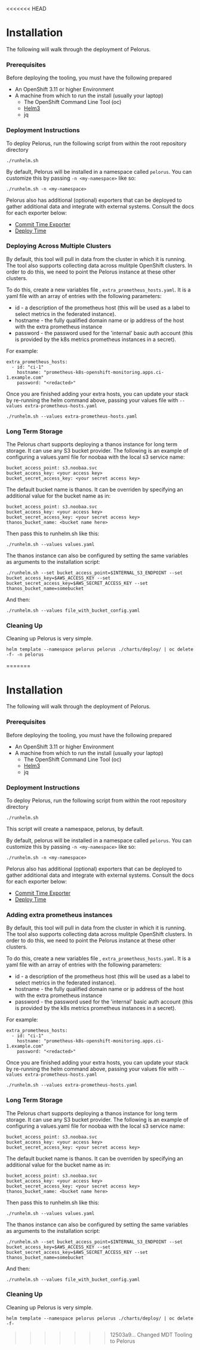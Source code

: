 <<<<<<< HEAD
# Installation

The following will walk through the deployment of Pelorus.

### Prerequisites

Before deploying the tooling, you must have the following prepared

* An OpenShift 3.11 or higher Environment
* A machine from which to run the install (usually your laptop)
  * The OpenShift Command Line Tool (oc)
  * [Helm3](https://github.com/helm/helm/releases)
  * jq

### Deployment Instructions
To deploy Pelorus, run the following script from within the root repository directory


```
./runhelm.sh
```
By default, Pelorus will be installed in a namespace called `pelorus`. You can customize this by passing `-n <my-namespace>` like so:

```
./runhelm.sh -n <my-namespace>
```

Pelorus also has additional (optional) exporters that can be deployed to gather additional data and integrate with external systems. Consult the docs for each exporter below:

* [Commit Time Exporter](/docs/Configuration.md#commit-time-exporter)
* [Deploy Time](/docs/Configuration.md#deploy-time-exporter)

### Deploying Across Multiple Clusters

By default, this tool will pull in data from the cluster in which it is running. The tool also supports collecting data across mulitple OpenShift clusters. In order to do this, we need to point the Pelorus instance at these other clusters.

To do this, create a new variables file , `extra_prometheus_hosts.yaml`.  It is a yaml file with an array of entries with the following parameters:

* id - a description of the prometheus host (this will be used as a label to select metrics in the federated instance).
* hostname - the fully qualified domain name or ip address of the host with the extra prometheus instance
* password - the password used for the 'internal' basic auth account (this is provided by the k8s metrics prometheus instances in a secret).

For example:

    extra_prometheus_hosts:
      - id: "ci-1"
        hostname: "prometheus-k8s-openshift-monitoring.apps.ci-1.example.com"
        password: "<redacted>"

Once you are finished adding your extra hosts, you can update your stack by re-running the helm command above, passing your values file with `--values extra-prometheus-hosts.yaml`

```
./runhelm.sh --values extra-prometheus-hosts.yaml
```

### Long Term Storage

The Pelorus chart supports deploying a thanos instance for long term storage.  It can use any S3 bucket provider. The following is an example of configuring a values.yaml file for noobaa with the local s3 service name:

```
bucket_access_point: s3.noobaa.svc
bucket_access_key: <your access key>
bucket_secret_access_key: <your secret access key>
```

The default bucket name is thanos.  It can be overriden by specifying an additional value for the bucket name as in:

```
bucket_access_point: s3.noobaa.svc
bucket_access_key: <your access key>
bucket_secret_access_key: <your secret access key>
thanos_bucket_name: <bucket name here>
```

Then pass this to runhelm.sh like this:

```
./runhelm.sh --values values.yaml
```

The thanos instance can also be configured by setting the same variables as arguments to the installation script:

```
./runhelm.sh --set bucket_access_point=$INTERNAL_S3_ENDPOINT --set bucket_access_key=$AWS_ACCESS_KEY --set bucket_secret_access_key=$AWS_SECRET_ACCESS_KEY --set thanos_bucket_name=somebucket
```


And then:

```
./runhelm.sh --values file_with_bucket_config.yaml
```

### Cleaning Up

Cleaning up Pelorus is very simple.

    helm template --namespace pelorus pelorus ./charts/deploy/ | oc delete -f- -n pelorus

=======
# Installation

The following will walk through the deployment of Pelorus.

### Prerequisites

Before deploying the tooling, you must have the following prepared

* An OpenShift 3.11 or higher Environment
* A machine from which to run the install (usually your laptop)
  * The OpenShift Command Line Tool (oc)
  * [Helm3](https://github.com/helm/helm/releases)
  * jq

### Deployment Instructions
To deploy Pelorus, run the following script from within the root repository directory


```
./runhelm.sh
```
This script will create a namespace, pelorus, by default.

By default, pelorus will be installed in a namespace called `pelorus`. You can customize this by passing `-n <my-namespace>` like so:

```
./runhelm.sh -n <my-namespace>
```

Pelorus also has additional (optional) exporters that can be deployed to gather additional data and integrate with external systems. Consult the docs for each exporter below:

* [Commit Time Exporter](exporters/committime/README.md)
* [Deploy Time](exporters/deploytime/README.md)

### Adding extra prometheus instances

By default, this tool will pull in data from the cluster in which it is running. The tool also supports collecting data across mulitple OpenShift clusters. In order to do this, we need to point the Pelorus instance at these other clusters.

To do this, create a new variables file , `extra_prometheus_hosts.yaml`.  It is a yaml file with an array of entries with the following parameters:

* id - a description of the prometheus host (this will be used as a label to select metrics in the federated instance).
* hostname - the fully qualified domain name or ip address of the host with the extra prometheus instance
* password - the password used for the 'internal' basic auth account (this is provided by the k8s metrics prometheus instances in a secret).

For example:

    extra_prometheus_hosts:
      - id: "ci-1"
        hostname: "prometheus-k8s-openshift-monitoring.apps.ci-1.example.com"
        password: "<redacted>"

Once you are finished adding your extra hosts, you can update your stack by re-running the helm command above, passing your values file with `--values extra-prometheus-hosts.yaml`

```
./runhelm.sh --values extra-prometheus-hosts.yaml
```

### Long Term Storage

The Pelorus chart supports deploying a thanos instance for long term storage.  It can use any S3 bucket provider. The following is an example of configuring a values.yaml file for noobaa with the local s3 service name:

```
bucket_access_point: s3.noobaa.svc
bucket_access_key: <your access key>
bucket_secret_access_key: <your secret access key>
```

The default bucket name is thanos.  It can be overriden by specifying an additional value for the bucket name as in:

```
bucket_access_point: s3.noobaa.svc
bucket_access_key: <your access key>
bucket_secret_access_key: <your secret access key>
thanos_bucket_name: <bucket name here>
```

Then pass this to runhelm.sh like this:

```
./runhelm.sh --values values.yaml
```

The thanos instance can also be configured by setting the same variables as arguments to the installation script:

```
./runhelm.sh --set bucket_access_point=$INTERNAL_S3_ENDPOINT --set bucket_access_key=$AWS_ACCESS_KEY --set bucket_secret_access_key=$AWS_SECRET_ACCESS_KEY --set thanos_bucket_name=somebucket
```


And then:

```
./runhelm.sh --values file_with_bucket_config.yaml
```

### Cleaning Up

Cleaning up Pelorus is very simple.

    helm template --namespace pelorus pelorus ./charts/deploy/ | oc delete -f-
>>>>>>> 12503a9... Changed MDT Tooling to Pelorus
